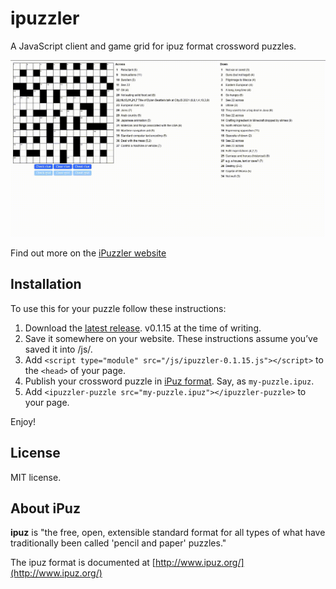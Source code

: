 # ipuzzler

A JavaScript client and game grid for ipuz format crossword puzzles.

![Demo of iPuzzler](./ipuzzler.gif)

Find out more on the [iPuzzler website](https://dylanbeattie.github.io/ipuzzler/)

## Installation

To use this for your puzzle follow these instructions:

1. Download the [latest release](https://github.com/dylanbeattie/ipuzzler/releases/latest). v0.1.15 at the time of writing.
2. Save it somewhere on your website. These instructions assume you’ve saved it into /js/.
3. Add `<script type="module" src="/js/ipuzzler-0.1.15.js"></script>` to the `<head>` of your page.
4. Publish your crossword puzzle in [iPuz format](http://www.ipuz.org/). Say, as  `my-puzzle.ipuz`.
5. Add `<ipuzzler-puzzle src="my-puzzle.ipuz"></ipuzzler-puzzle>` to your page.

Enjoy!

## License

MIT license.

## About iPuz

**ipuz** is "the free, open, extensible standard format for all types of what have traditionally been called 'pencil and paper' puzzles."

The ipuz format is documented at [http://www.ipuz.org/](http://www.ipuz.org/)
